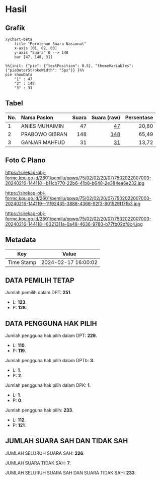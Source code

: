 # Hasil

## Grafik

```mermaid
xychart-beta
    title "Perolehan Suara Nasional"
    x-axis [01, 02, 03]
    y-axis "Suara" 0 --> 148
    bar [47, 148, 31]
```

```mermaid
%%{init: {"pie": {"textPosition": 0.5}, "themeVariables": {"pieOuterStrokeWidth": "5px"}} }%%
pie showData
    "1" : 47
    "2" : 148
    "3" : 31
```

## Tabel

| No. | Nama Paslon    | Suara | Suara (raw) | Persentase |
|:--- |:-------------- | -----:| -----------:| ----------:|
| 1   | ANIES MUHAIMIN | 47    | [47][p-1]   | 20,80      |
| 2   | PRABOWO GIBRAN | 148   | [148][p-2]  | 65,49      |
| 3   | GANJAR MAHFUD  | 31    | [31][p-3]   | 13,72      |


[p-1]: https://github.com/gigit-pemilu/pemilu-2024/blob/main/pilpres/hitung-suara/sub/75-gorontalo/sub/02-boalemo/sub/02-wonosari/sub/2007-jatimulya/sub/003-tps/sub/paslon-1.txt
[p-2]: https://github.com/gigit-pemilu/pemilu-2024/blob/main/pilpres/hitung-suara/sub/75-gorontalo/sub/02-boalemo/sub/02-wonosari/sub/2007-jatimulya/sub/003-tps/sub/paslon-2.txt
[p-3]: https://github.com/gigit-pemilu/pemilu-2024/blob/main/pilpres/hitung-suara/sub/75-gorontalo/sub/02-boalemo/sub/02-wonosari/sub/2007-jatimulya/sub/003-tps/sub/paslon-3.txt

## Foto C Plano

https://sirekap-obj-formc.kpu.go.id/2601/pemilu/ppwp/75/02/02/20/07/7502022007003-20240216-144118--b11cb770-22b6-41b8-b648-2e384ea6e232.jpg

https://sirekap-obj-formc.kpu.go.id/2601/pemilu/ppwp/75/02/02/20/07/7502022007003-20240216-144119--11f92435-3888-4366-92f3-801529f17fb3.jpg

https://sirekap-obj-formc.kpu.go.id/2601/pemilu/ppwp/75/02/02/20/07/7502022007003-20240216-144118--8321311a-0a48-4636-9780-b77fb02df8c4.jpg


## Metadata

| Key        | Value               |
| ---------- | ------------------- |
| Time Stamp | 2024-02-17 16:00:02 |


## DATA PEMILIH TETAP

Jumlah pemilih dalam DPT: **251**.
 * L: **123**.
 * P: **128**.

## DATA PENGGUNA HAK PILIH

Jumlah pengguna hak pilih dalam DPT: **229**.
 * L: **110**.
 * P: **119**.

Jumlah pengguna hak pilih dalam DPTb: **3**.
 * L: **1**.
 * P: **2**.

Jumlah pengguna hak pilih dalam DPK: **1**.
 * L: **1**.
 * P: **0**.

Jumlah pengguna hak pilih: **233**.
 * L: **112**.
 * P: **121**.

## JUMLAH SUARA SAH DAN TIDAK SAH

JUMLAH SELURUH SUARA SAH: **226**.

JUMLAH SUARA TIDAK SAH: **7**.

JUMLAH SELURUH SUARA SAH DAN SUARA TIDAK SAH: **233**.


